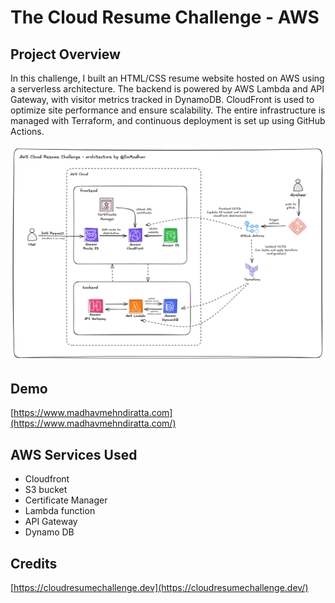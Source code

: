 # The Cloud Resume Challenge - AWS

## Project Overview
In this challenge, I built an HTML/CSS resume website hosted on AWS using a serverless architecture. The backend is powered by AWS Lambda and API Gateway, with visitor metrics tracked in DynamoDB. CloudFront is used to optimize site performance and ensure scalability. The entire infrastructure is managed with Terraform, and continuous deployment is set up using GitHub Actions.

![architecture](./images/architecture.png)

## Demo
[https://www.madhavmehndiratta.com](https://www.madhavmehndiratta.com/)

## AWS Services Used
- Cloudfront
- S3 bucket
- Certificate Manager
- Lambda function
- API Gateway
- Dynamo DB

## Credits
[https://cloudresumechallenge.dev](https://cloudresumechallenge.dev/)
